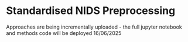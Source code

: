 # Standardised NIDS Preprocessing

Approaches are being incrementally uploaded - the full jupyter notebook and methods code will be deployed 16/06/2025
